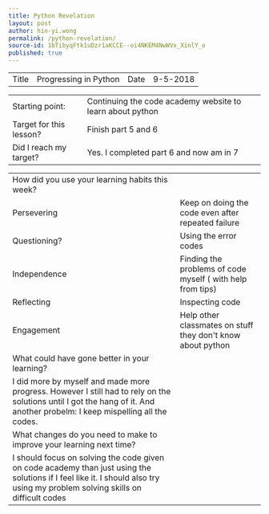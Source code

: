 ```yaml
---
title: Python Revelation
layout: post
author: hin-yi.wong
permalink: /python-revelation/
source-id: 1bTibyqFtk1uDzr1aKCCE--oi4NKEM4NwWVx_XinlY_o
published: true
---
```

<table>
  <tr>
    <td>Title</td>
    <td>Progressing in Python</td>
    <td>Date</td>
    <td>9-5-2018</td>
  </tr>
</table>


<table>
  <tr>
    <td>Starting point:</td>
    <td>Continuing the code academy website to learn about python</td>
  </tr>
  <tr>
    <td>Target for this lesson?</td>
    <td>Finish part  5 and 6</td>
  </tr>
  <tr>
    <td>Did I reach my target? </td>
    <td>Yes. I completed part 6 and now am in 7</td>
  </tr>
</table>


<table>
  <tr>
    <td>How did you use your learning habits this week?</td>
    <td></td>
  </tr>
  <tr>
    <td>Persevering</td>
    <td>Keep on doing the code even after repeated failure</td>
  </tr>
  <tr>
    <td>Questioning?</td>
    <td>Using the error codes</td>
  </tr>
  <tr>
    <td>Independence</td>
    <td>Finding the problems of code myself ( with help from tips)</td>
  </tr>
  <tr>
    <td>Reflecting</td>
    <td>Inspecting code</td>
  </tr>
  <tr>
    <td>Engagement</td>
    <td>Help other classmates on stuff they don't know about python</td>
  </tr>
  <tr>
    <td>What could have gone better in your learning?</td>
    <td></td>
  </tr>
  <tr>
    <td>I did more by myself and made more progress. However I still had to rely on the solutions until I got the hang of it. And another probelm: I keep mispelling all the codes.</td>
    <td></td>
  </tr>
  <tr>
    <td>What changes do you need to make to improve your learning next time?</td>
    <td></td>
  </tr>
  <tr>
    <td>I should focus on solving the code given on code academy than just using the solutions if I feel like it. I should also try using my problem solving skills on difficult codes</td>
    <td></td>
  </tr>
</table>


